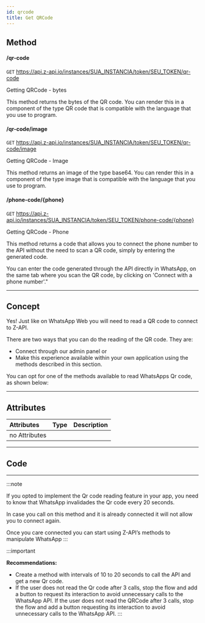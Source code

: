```yaml
---
id: qrcode
title: Get QRCode
---
```


## Method

#### /qr-code

`GET` https://api.z-api.io/instances/SUA_INSTANCIA/token/SEU_TOKEN/qr-code

Getting QRCode - bytes

This method returns the bytes of the QR code. You can render this in a component of the type QR code that is compatible with the language that you use to program.

#### /qr-code/image

`GET` https://api.z-api.io/instances/SUA_INSTANCIA/token/SEU_TOKEN/qr-code/image

Getting QRCode - Image

This method returns an image of the type base64. You can render this in a component of the type image that is compatible with the language that you use to program.

#### /phone-code/{phone}

`GET` https://api.z-api.io/instances/SUA_INSTANCIA/token/SEU_TOKEN/phone-code/{phone}

Getting QRCode - Phone

This method returns a code that allows you to connect the phone number to the API without the need to scan a QR code, simply by entering the generated code.

You can enter the code generated through the API directly in WhatsApp, on the same tab where you scan the QR code, by clicking on 'Connect with a phone number'."


---

## Concept

Yes! Just like on WhatsApp Web you will need to read a QR code to connect to Z-API.

There are two ways that you can do the reading of the QR code. They are:

- Connect through our admin panel or
- Make this experience available within your own application using the methods described in this section.

You can opt for one of the methods available to read WhatsApps Qr code, as shown below: 

---

## Attributes 

| Attributes    | Type | Description |
| :------------ | :--: | :---------- |
| no Attributes |      |             |

---

## Code

---

:::note

If you opted to implement the Qr code reading feature in your app, you need to know that WhatsApp invalidades the Qr code every 20 seconds.

In case you call on this method and it is already connected it will not allow you to connect again.

Once you care connected you can start using Z-API’s methods to manipulate WhatsApp 
:::

:::important

**Recommendations:**

- Create a method with intervals of 10 to 20 seconds to call the API and get a new Qr code.
- If the user does not read the Qr code after 3 calls, stop the flow and add a button to request its interaction to avoid unnecessary calls to the WhatsApp API. If the user does not read the QRCode after 3 calls, stop the flow and add a button requesting its interaction to avoid unnecessary calls to the WhatsApp API.
:::

